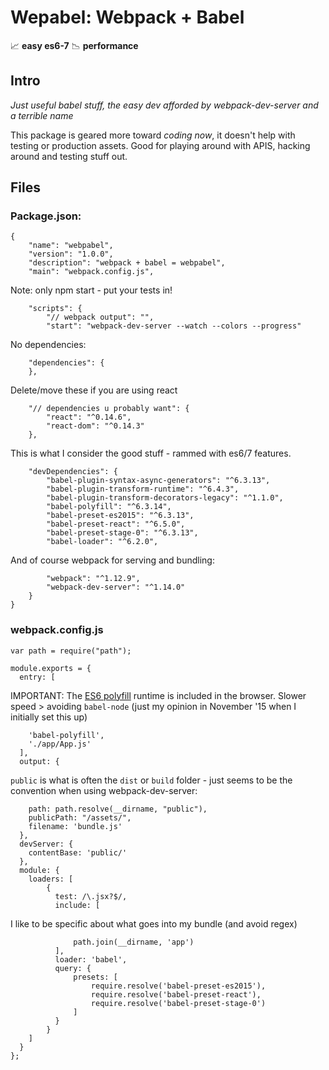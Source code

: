 # Wepabel: Webpack + Babel

📈 **easy es6-7**
📉 **performance**

## Intro

_Just useful babel stuff, the easy dev afforded by webpack-dev-server and a terrible name_

This package is geared more toward _coding now_, it doesn't help with testing or production assets. Good for playing around with APIS, hacking around and testing stuff out.

## Files

### Package.json:

```
{
    "name": "webpabel",
    "version": "1.0.0",
    "description": "webpack + babel = webpabel",
    "main": "webpack.config.js",
```

Note: only npm start - put your tests in!

```
    "scripts": {
        "// webpack output": "",
        "start": "webpack-dev-server --watch --colors --progress"
```


No dependencies:

```
    "dependencies": {
    },
```

Delete/move these if you are using react

```    
    "// dependencies u probably want": {
        "react": "^0.14.6",
        "react-dom": "^0.14.3"
    },
```

This is what I consider the good stuff - rammed with es6/7 features.

```    
    "devDependencies": {
        "babel-plugin-syntax-async-generators": "^6.3.13",
        "babel-plugin-transform-runtime": "^6.4.3",
        "babel-plugin-transform-decorators-legacy": "^1.1.0",
        "babel-polyfill": "^6.3.14",
        "babel-preset-es2015": "^6.3.13",
        "babel-preset-react": "^6.5.0",
        "babel-preset-stage-0": "^6.3.13",
        "babel-loader": "^6.2.0",
```

And of course webpack for serving and bundling:

```        
        "webpack": "^1.12.9",
        "webpack-dev-server": "^1.14.0"
    }
}
```


### webpack.config.js

```
var path = require("path");

module.exports = {
  entry: [
```

IMPORTANT: The [ES6 polyfill](https://babeljs.io/docs/usage/polyfill/) runtime is included in the browser. Slower speed > avoiding `babel-node` (just my opinion in November '15 when I initially set this up)

```  
    'babel-polyfill',
    './app/App.js'
  ],
  output: {
```

`public` is what is often the `dist` or `build` folder - just seems to be the convention when using webpack-dev-server:

```
    path: path.resolve(__dirname, "public"),
    publicPath: "/assets/",
    filename: 'bundle.js'
  },
  devServer: {
    contentBase: 'public/'
  },
  module: {
    loaders: [
        {
          test: /\.jsx?$/,
          include: [
```

I like to be specific about what goes into my bundle (and avoid regex)

```
              path.join(__dirname, 'app')
          ],
          loader: 'babel',
          query: {
              presets: [
                  require.resolve('babel-preset-es2015'),
                  require.resolve('babel-preset-react'),
                  require.resolve('babel-preset-stage-0')
              ]
          }
        }
    ]
  }
};
```
